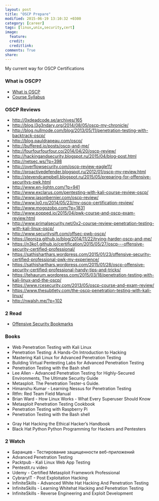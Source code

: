 ```yaml
---
layout: post
title: "OSCP Prepare"
modified: 2015-06-19 13:10:32 +0300
category: [career]
tags: [linux,unix,security,cert]
image:
  feature:
  credit:
  creditlink:
comments: True
share:
---
```

My current way for OSCP Certifications

### What is OSCP?
- [What is OSCP](https://www.offensive-security.com/information-security-certifications/oscp-offensive-security-certified-professional/)
- [Course Syllabus](http://www.offensive-security.com/documentation/penetration-testing-with-backtrack.pdf)

### OSCP Reviews
- http://0xdeadcode.se/archives/165
- http://blog.l3g3ndary.org/2014/08/05/oscp-my-chronicle/
- http://blog.nullmode.com/blog/2013/05/11/penetration-testing-with-backtrack-oscp/
- http://blog.pauldrapeau.com/oscp/
- http://buffered.io/posts/oscp-and-me/
- http://fourfourfourfour.co/2014/04/20/oscp-review/
- http://hackingandsecurity.blogspot.ru/2015/04/blog-post.html
- http://netsec.ws/?p=398
- http://overflowsecurity.com/oscp-review-eagle11/
- http://proactivedefender.blogspot.ru/2012/01/oscp-my-review.html
- http://stevendcampbell.blogspot.ru/2015/05/preparing-for-offensive-securitys-pwk.html
- http://www.en-lightn.com/?p=941
- http://www.exclarus.com/pentesting-with-kali-course-review-oscp/
- http://www.jasonbernier.com/oscp-review/
- http://www.lo0.ro/2014/05/23/my-oscp-certification-review/
- http://www.mogozobo.com/?p=1831
- http://www.popped.io/2015/04/pwk-course-and-oscp-exam-review.html
- http://www.primalsecurity.net/0x2-course-review-penetration-testing-with-kali-linux-oscp/
- http://www.securitysift.com/offsec-pwb-oscp/
- https://leonjza.github.io/blog/2014/11/22/trying-harder-oscp-and-me/
- https://n3ko1.github.io/certification/2015/05/27/oscp---offensive-security-certified-professional/
- https://sathisharthars.wordpress.com/2015/01/23/offensive-security-certified-professional-pwk-my-experience/
- https://sathisharthars.wordpress.com/2015/01/28/oscp-offensive-security-certified-professional-handy-tips-and-tricks/
- https://tehaurum.wordpress.com/2015/03/18/penetration-testing-with-kali-linux-and-the-oscp/
- https://www.rcesecurity.com/2013/05/oscp-course-and-exam-review/
- https://www.thesubtlety.com/the-oscp-penetration-testing-with-kali-linux/
- http://nwalsh.me/?p=102


### 2 Read
- [Offensive Security Bookmarks](https://jivoi.github.io/2015/07/03/offensive-security-bookmarks/)

### Books
- Web Penetration Testing with Kali Linux
- Penetration Testing: A Hands-On Introduction to Hacking
- Mastering Kali Linux for Advanced Penetration Testing
- Building Virtual Pentesting Labs for Advanced Penetration Testing
- Penetration Testing with the Bash shell
- Lee Allen - Advanced Penetration Testing for Highly-Secured Environments, The Ultimate Security Guide
- Metasploit. The Penetration Tester-s Guide.
- Himanshu Kumar - Learning Nessus for Penetration Testing
- Rtfm: Red Team Field Manual
- Brian Ward - How Linux Works - What Every Superuser Should Know
- Metasploit Penetration Testing Cookbook
- Penetration Testing with Raspberry Pi
- Penetration Testing with the Bash shell
* Gray Hat Hacking the Ethical Hacker’s Handbook
* Black Hat Python Python Programming for Hackers and Pentesters

### 2 Watch
- Баранцев - Тестирование защищенности веб-приложений
- Advanced Penetration Testing
- Packtpub - Kali Linux Web App Testing
- Pentestit.ru video
- Udemy - Certified Metasploit Framework Professional
- CybraryIT - Post Exploitation Hacking
- InfiniteSkills - Advanced White Hat Hacking And Penetration Testing
- InfiniteSkills - Learning Whitehat Hacking and Penetration Testing
- InfiniteSkills - Reverse Engineering and Exploit Development
